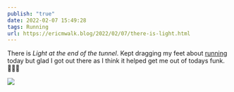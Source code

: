 ```yaml
---
publish: "true"
date: 2022-02-07 15:49:28
tags: Running
url: https://ericmwalk.blog/2022/02/07/there-is-light.html
---
```


There is *Light at the end of the tunnel*. Kept dragging my feet about [running](https://www.strava.com/activities/6647142737) today but glad I got out there as I think it helped get me out of todays funk. 🏃🏻‍♂️


![](https://ericmwalk.blog/uploads/2022/053e785392.jpg)